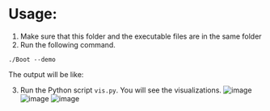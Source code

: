 # Usage:
1. Make sure that this folder and the executable files are in the same folder
2. Run the following command.
```
./Boot --demo
```
The output will be like:

3. Run the Python script `vis.py`. You will see the visualizations.
![image](https://github.com/user-attachments/assets/e69bffb6-86e6-4683-8816-719b833e51ca)
![image](https://github.com/user-attachments/assets/ac19990e-af88-4499-aea5-a7f112abfbb8)
![image](https://github.com/user-attachments/assets/334da21c-e10a-4fad-9b92-586c63e5998b)

